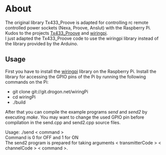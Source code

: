 # About

The original library Tx433_Proove is adapted for controlling rc remote controlled power sockets (Nexa, Proove, Anslut)
with the Raspberry Pi. Kudos to the projects [Tx433_Proove](https://github.com/JoakimWesslen/Tx433_Proove) and [wiringpi](https://projects.drogon.net/raspberry-pi/wiringpi).  
I just adapted the Tx433_Proove code to use the wiringpi library instead of the library provided by the Arduino.


## Usage

First you have to install the [wiringpi](https://projects.drogon.net/raspberry-pi/wiringpi/download-and-install/) library on the Raspberry Pi.
Install the library for accessing the GPIO pins of the Pi by running the following commands on the Pi:

* git clone git://git.drogon.net/wiringPi
* cd wiringPi
* ./build

After that you can compile the example programs *send* and *send2* by executing *make*. 
You may want to change the used GPIO pin before compilation in the send.cpp and send2.cpp source files.

Usage: 
   ./send  < command >  
   Command is 0 for OFF and 1 for ON  
The send2 program is prepared for taking arguments < transmitterCode > < channelCode > < command >.


